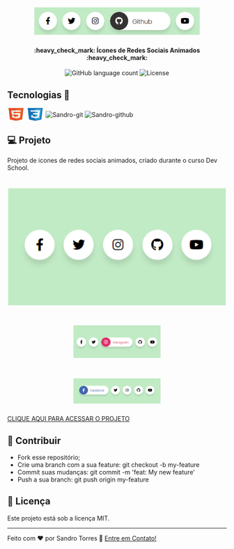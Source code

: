 <h1 align="center">
    <img alt="Icones animados" title="iconanimado" src="https://github.com/sjtorres/icones-animados/blob/main/img/tela-00.png" width="380px" />
</h1>

<h4 align="center"> 
	:heavy_check_mark: Ícones de Redes Sociais Animados :heavy_check_mark:
</h4>
<p align="center">
  <img alt="GitHub language count" src="https://img.shields.io/badge/made by-Sandro Torres-red">

   <img alt="License" src="https://img.shields.io/badge/license-MIT-red">
</p>

## Tecnologias 👋
<div style="display: inline_block">
  <img align="center" alt="Sandro-HTML" height="30" width="40" src="https://raw.githubusercontent.com/devicons/devicon/master/icons/html5/html5-original.svg">
  <img align="center" alt="Sandro-CSS" height="30" width="40" src="https://raw.githubusercontent.com/devicons/devicon/master/icons/css3/css3-original.svg">
  <img align="center" alt="Sandro-git" height="30" width="40" src="https://cdn.jsdelivr.net/gh/devicons/devicon/icons/git/git-plain.svg" />
  <img align="center" alt="Sandro-github" height="30" width="40" src="https://cdn.jsdelivr.net/gh/devicons/devicon/icons/github/github-original.svg" />
</div>


## 💻 Projeto

Projeto de icones de redes sociais animados, criado durante o curso Dev School.

<h1 align="center">
    <img alt="Tela Principal" title="telaprincipal" src="https://github.com/sjtorres/icones-animados/blob/main/img/tela-01.png" width="500px" />
</h1>
<h1 align="center">
    <img alt="Tela-02" title="tela-02" src="https://github.com/sjtorres/icones-animados/blob/main/img/tela-02.png" width="200px" />
</h1>
<h1 align="center">
    <img alt="Tela-02" title="tela-02" src="https://github.com/sjtorres/icones-animados/blob/main/img/tela-03.png" width="200px" />
</h1>

[CLIQUE AQUI PARA ACESSAR O PROJETO](https://sjtorres.github.io/icones-animados/)

## 🤔 Contribuir

- Fork esse repositório;
- Crie uma branch com a sua feature: git checkout -b my-feature
- Commit suas mudanças: git commit -m 'feat: My new feature'
- Push a sua branch: git push origin my-feature

## :memo: Licença

Este projeto está sob a licença MIT.

---

Feito com ♥ por Sandro Torres :wave: [Entre em Contato!](https://www.sandrotorres.com.br)
